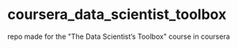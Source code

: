 # coursera_data_scientist_toolbox
repo made for the "The Data Scientist’s Toolbox" course in coursera
